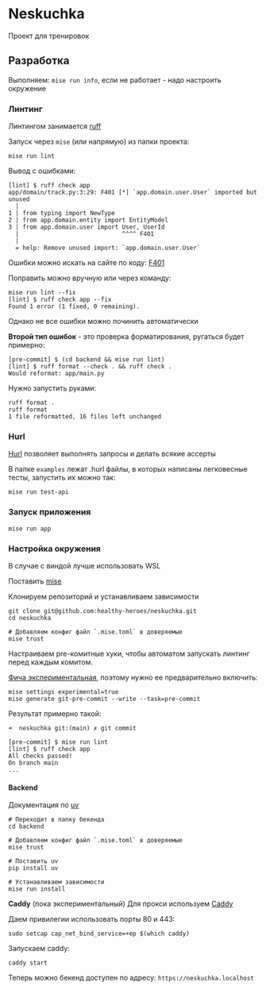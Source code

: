 # Neskuchka

Проект для тренировок


## Разработка
Выполняем: `mise run info`, если не работает - надо настроить окружение

### Линтинг
Линтингом занимается [ruff](https://docs.astral.sh/ruff/)

Запуск через `mise` (или напрямую) из папки проекта:
```
mise run lint
```

Вывод с ошибками:
```
[lint] $ ruff check app
app/domain/track.py:3:29: F401 [*] `app.domain.user.User` imported but unused
  |
1 | from typing import NewType
2 | from app.domain.entity import EntityModel
3 | from app.domain.user import User, UserId
  |                             ^^^^ F401
  |
  = help: Remove unused import: `app.domain.user.User`
```

Ошибки можно искать на сайте по коду: [F401](https://docs.astral.sh/ruff/rules/unused-import/)

Поправить можно вручную или через команду:
```
mise run lint --fix
[lint] $ ruff check app --fix
Found 1 error (1 fixed, 0 remaining).
```

Однако не все ошибки можно починить автоматически

**Второй тип ошибок** - это проверка форматирования, ругаться будет примерно:
```
[pre-commit] $ (cd backend && mise run lint)
[lint] $ ruff format --check . && ruff check .
Would reformat: app/main.py
``` 

Нужно запустить руками:
```
ruff format .
ruff format
1 file reformatted, 16 files left unchanged
```


### Hurl
[Hurl](https://github.com/Orange-OpenSource/hurl) позволяет выполнять запросы и делать всякие ассерты

В папке `examples` лежат .hurl файлы, в которых написаны легковесные тесты, запустить их можно так:

```
mise run test-api
```


### Запуск приложения
```
mise run app
```

###  Настройка окружения
В случае с виндой лучше использовать WSL

Поставить [mise](https://mise.jdx.dev/)

Клонируем репозиторий и устанавливаем зависимости
```
git clone git@github.com:healthy-heroes/neskuchka.git
cd neskuchka

# Добавляем конфиг файл `.mise.toml` в доверяемые 
mise trust
```

Настраиваем pre-комитные хуки, чтобы автоматом запускать линтинг перед каждым комитом.

[Фича экспериментальная](https://mise.jdx.dev/cli/generate/git-pre-commit.html), поэтому нужно ее предварительно включить:

```
mise settings experimental=true
mise generate git-pre-commit --write --task=pre-commit
```

Результат примерно такой:
```
➜  neskuchka git:(main) ✗ git commit

[pre-commit] $ mise run lint
[lint] $ ruff check app
All checks passed!
On branch main
...
```

#### Backend
Документация по [uv](https://docs.astral.sh/uv/)

```
# Переходит в папку бекенда
cd backend

# Добавляем конфиг файл `.mise.toml` в доверяемые 
mise trust

# Поставить uv
pip install uv

# Устанавливаем зависимости
mise run install
```

**Caddy** (пока экспериментальный)
Для прокси используем [Caddy](https://caddyserver.com/)

Даем привилегии использовать порты 80 и 443:
```
sudo setcap cap_net_bind_service=+ep $(which caddy)
```

Запускаем caddy:

```
caddy start
```

Теперь можно бекенд доступен по адресу: `https://neskuchka.localhost`


